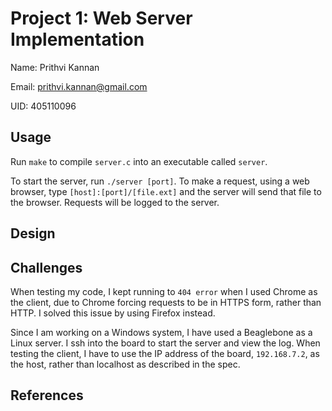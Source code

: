 # Project 1: Web Server Implementation

Name: Prithvi Kannan

Email: prithvi.kannan@gmail.com

UID: 405110096

## Usage
Run `make` to compile `server.c` into an executable called `server`. 

To start the server, run `./server [port]`.  To make a request, using a web browser, type `[host]:[port]/[file.ext]` and the server will send that file to the browser. Requests will be logged to the server.

## Design

## Challenges
When testing my code, I kept running to `404 error` when I used Chrome as the client, due to Chrome forcing requests to be in HTTPS form, rather than HTTP. I solved this issue by using Firefox instead.

Since I am working on a Windows system, I have used a Beaglebone as a Linux server. I ssh into the board to start the server and view the log. When testing the client, I have to use the IP address of the board, `192.168.7.2`, as the host, rather than localhost as described in the spec. 

## References
